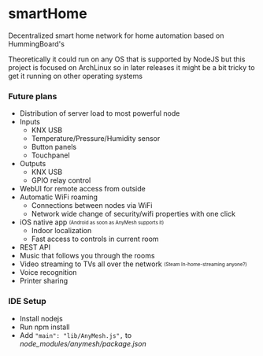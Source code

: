 # smartHome
Decentralized smart home network for home automation based on HummingBoard's

Theoretically it could run on any OS that is supported by NodeJS but this project is focused on ArchLinux
so in later releases it might be a bit tricky to get it running on other operating systems

### Future plans
* Distribution of server load to most powerful node
* Inputs
    * KNX USB
    * Temperature/Pressure/Humidity sensor
    * Button panels
    * Touchpanel
* Outputs
    * KNX USB
    * GPIO relay control
* WebUI for remote access from outside
* Automatic WiFi roaming
    * Connections between nodes via WiFi
    * Network wide change of security/wifi properties with one click
* iOS native app <sub><sup>(Android as soon as AnyMesh supports it)</sup></sub>
    * Indoor localization
    * Fast access to controls in current room
* REST API
* Music that follows you through the rooms
* Video streaming to TVs all over the network <sub><sup>(Steam In-home-streaming anyone?)</sup></sub>
* Voice recognition
* Printer sharing

### IDE Setup
* Install nodejs
* Run npm install
* Add `"main": "lib/AnyMesh.js",` to *node_modules/anymesh/package.json*